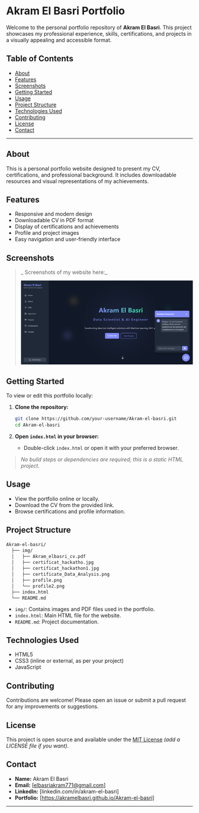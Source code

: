 # Akram El Basri Portfolio

Welcome to the personal portfolio repository of **Akram El Basri**. This project showcases my professional experience, skills, certifications, and projects in a visually appealing and accessible format.

## Table of Contents

- [About](#about)
- [Features](#features)
- [Screenshots](#screenshots)
- [Getting Started](#getting-started)
- [Usage](#usage)
- [Project Structure](#project-structure)
- [Technologies Used](#technologies-used)
- [Contributing](#contributing)
- [License](#license)
- [Contact](#contact)

---

## About

This is a personal portfolio website designed to present my CV, certifications, and professional background. It includes downloadable resources and visual representations of my achievements.

## Features

- Responsive and modern design
- Downloadable CV in PDF format
- Display of certifications and achievements
- Profile and project images
- Easy navigation and user-friendly interface

## Screenshots

> _ Screenshots of my website here:_
>
> ![Profile Screenshot](img/Screenshot.png)

## Getting Started

To view or edit this portfolio locally:

1. **Clone the repository:**
   ```bash
   git clone https://github.com/your-username/Akram-el-basri.git
   cd Akram-el-basri
   ```

2. **Open `index.html` in your browser:**
   - Double-click `index.html` or open it with your preferred browser.

> _No build steps or dependencies are required; this is a static HTML project._

## Usage

- View the portfolio online or locally.
- Download the CV from the provided link.
- Browse certifications and profile information.

## Project Structure

```
Akram-el-basri/
  ├── img/
  │   ├── Akram_elbasri_cv.pdf
  │   ├── certificat_hackatho.jpg
  │   ├── certificat_hackathon1.jpg
  │   ├── certificate_Data_Analysis.png
  │   ├── profile.png
  │   └── profile2.png
  ├── index.html
  └── README.md
```

- `img/`: Contains images and PDF files used in the portfolio.
- `index.html`: Main HTML file for the website.
- `README.md`: Project documentation.

## Technologies Used

- HTML5
- CSS3 (inline or external, as per your project)
- JavaScript

## Contributing

Contributions are welcome! Please open an issue or submit a pull request for any improvements or suggestions.

## License

This project is open source and available under the [MIT License](LICENSE) _(add a LICENSE file if you want)_.

## Contact

- **Name:** Akram El Basri
- **Email:** [elbasriakram771@gmail.com]
- **LinkedIn:** [linkedin.com/in/akram-el-basri]
- **Portfolio:** [https://akramelbasri.github.io/Akram-el-basri]

---
